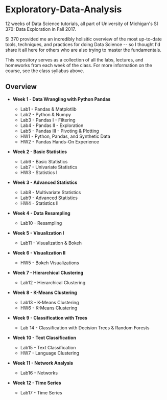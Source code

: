 # Exploratory-Data-Analysis
12 weeks of Data Science tutorials, all part of University of Michigan's SI 370: Data Exploration in Fall 2017.

SI 370 provided me an incredibly holisitic overview of the most up-to-date tools, techniques, and practices for doing Data Science -- so I thought I'd share it all here for others who are also trying to master the fundamentals.

This repository serves as a collection of all the labs, lectures, and homeworks from each week of the class. For more information on the course, see the class syllabus above.

## Overview
* <b>Week 1 - Data Wrangling with Python Pandas</b>
  * Lab1 - Pandas & Matplotlib
  * Lab2 - Python & Numpy
  * Lab3 - Pandas I - Filtering
  * Lab4 - Pandas II - Exploration
  * Lab5 - Pandas III - Pivoting & Plotting
  * HW1 - Python, Pandas, and Synthetic Data
  * HW2 - Pandas Hands-On Experience
  
* <b>Week 2 - Basic Statistics</b>
  * Lab6 - Basic Statistics
  * Lab7 - Univariate Statistics
  * HW3 - Statistics I
  
* <b>Week 3 - Advanced Statistics</b>
  * Lab8 - Multivariate Statistics
  * Lab9 - Advanced Statistics
  * HW4 - Statistics II
  
* <b>Week 4 - Data Resampling</b>
  * Lab10 - Resampling
  
* <b>Week 5 - Visualization I</b>
  * Lab11 - Visualization & Bokeh
  
* <b>Week 6 - Visualization II</b>
  * HW5 - Bokeh Visualizations
  
* <b>Week 7 - Hierarchical Clustering</b>
  * Lab12 - Hierarchical Clustering
  
* <b>Week 8 - K-Means Clustering</b>
  * Lab13 - K-Means Clustering
  * HW6 - K-Means Clustering
  
* <b>Week 9 - Classification with Trees</b>
  * Lab 14 - Classification with Decision Trees & Random Forests
  
* <b>Week 10 - Text Classification</b>
  * Lab15 - Text Classification
   * HW7 - Language Clustering
   
* <b>Week 11 - Network Analysis</b>
   * Lab16 - Networks
   
* <b>Week 12 - Time Series</b>
   * Lab17 - Time Series
